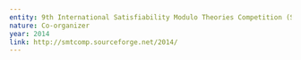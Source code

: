 ```yaml
---
entity: 9th International Satisfiability Modulo Theories Competition (SMT-COMP 2014)
nature: Co-organizer
year: 2014
link: http://smtcomp.sourceforge.net/2014/
---
```

